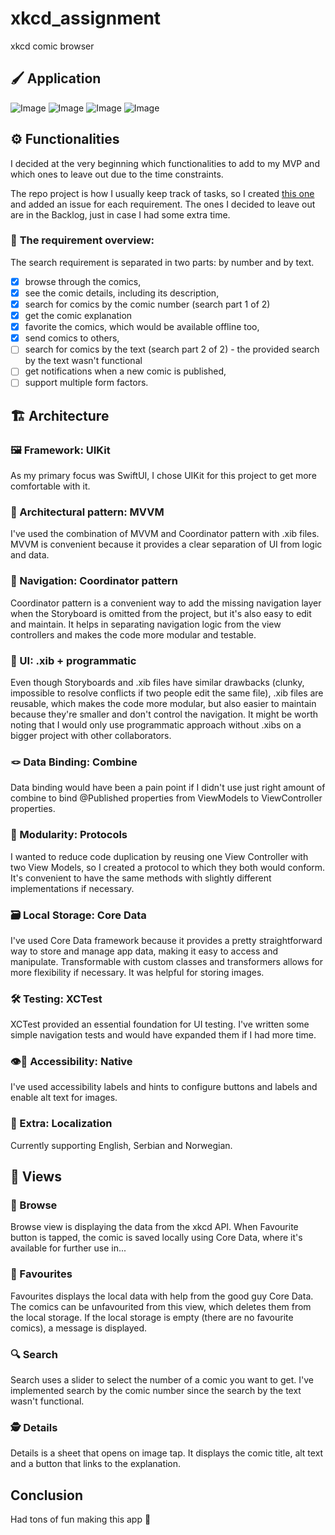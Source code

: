 # xkcd_assignment
xkcd comic browser

## 🖌️ Application

![Image](https://user-images.githubusercontent.com/39621438/222987005-13105c0e-a564-41a6-bf82-bf29e2332f44.png)
![Image](https://user-images.githubusercontent.com/39621438/222987003-bcec91c4-07bd-4b85-90e6-2a4fb26710f4.png)
![Image](https://user-images.githubusercontent.com/39621438/222987004-e650cae2-2df9-4d8b-b1f3-c4a4fa15d9d7.png)
![Image](https://user-images.githubusercontent.com/39621438/222987002-2765bd3a-69e9-46a4-99b6-11382c77990c.png)

## ⚙️ Functionalities

I decided at the very beginning which functionalities to add to my MVP and which ones to leave out due to the time constraints. 

The repo project is how I usually keep track of tasks, so I created [this one](https://github.com/users/TijanaGrbo/projects/5/views/1) and added an issue for each requirement. The ones I decided to leave out are in the Backlog, just in case I had some extra time.

### 📝 **The requirement overview:**

The search requirement is separated in two parts: by number and by text.

- [x] browse through the comics,
- [x] see the comic details, including its description,
- [x] search for comics by the comic number (search part 1 of 2)
- [x] get the comic explanation
- [x] favorite the comics, which would be available offline too,
- [x] send comics to others,
- [ ] search for comics by the text (search part 2 of 2) - the provided search by the text wasn't functional
- [ ] get notifications when a new comic is published,
- [ ] support multiple form factors.

## 🏗️ Architecture

### 🖼️ Framework: UIKit

As my primary focus was SwiftUI, I chose UIKit for this project to get more comfortable with it.

### 📐 Architectural pattern: MVVM

I've used the combination of MVVM and Coordinator pattern with .xib files. MVVM is convenient because it provides a clear separation of UI from logic and data.

### 🧭 Navigation: Coordinator pattern

Coordinator pattern is a convenient way to add the missing navigation layer when the Storyboard is omitted from the project, but it's also easy to edit and maintain. It helps in separating navigation logic from the view controllers and makes the code more modular and testable.

### 📱 UI: .xib + programmatic

Even though Storyboards and .xib files have similar drawbacks (clunky, impossible to resolve conflicts if two people edit the same file), .xib files are reusable, which makes the code more modular, but also easier to maintain because they're smaller and don't control the navigation. It might be worth noting that I would only use programmatic approach without .xibs on a bigger project with other collaborators.

### 🪢 Data Binding: Combine

Data binding would have been a pain point if I didn't use just right amount of combine to bind @Published properties from ViewModels to ViewController properties.

### 🧩 Modularity: Protocols

I wanted to reduce code duplication by reusing one View Controller with two View Models, so I created a protocol to which they both would conform. It's convenient to have the same methods with slightly different implementations if necessary.

### 🗃️ Local Storage: Core Data

I've used Core Data framework because it provides a pretty straightforward way to store and manage app data, making it easy to access and manipulate. Transformable with custom classes and transformers allows for more flexibility if necessary. It was helpful for storing images.

### 🛠️ Testing: XCTest

XCTest provided an essential foundation for UI testing. I've written some simple navigation tests and would have expanded them if I had more time.

### 👁️🦻 Accessibility: Native

I've used accessibility labels and hints to configure buttons and labels and enable alt text for images.

### 🍰 Extra: Localization

Currently supporting English, Serbian and Norwegian.


## 📱 Views

### 📒 Browse

Browse view is displaying the data from the xkcd API. When Favourite button is tapped, the comic is saved locally using Core Data, where it's available for further use in...

### 💖 Favourites

Favourites displays the local data with help from the good guy Core Data. The comics can be unfavourited from this view, which deletes them from the local storage. If the local storage is empty (there are no favourite comics), a message is displayed.

### 🔍 Search

Search uses a slider to select the number of a comic you want to get. I've implemented search by the comic number since the search by the text wasn't functional.

### 🕵️ Details

Details is a sheet that opens on image tap. It displays the comic title, alt text and a button that links to the explanation.

## Conclusion

Had tons of fun making this app 🎉
